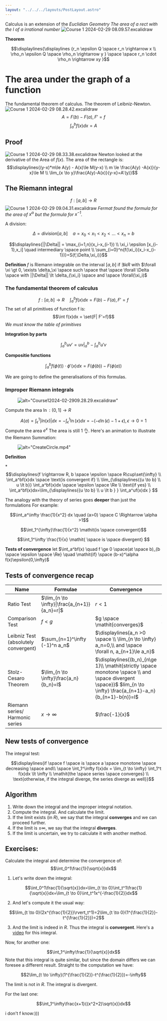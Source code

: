 ```yaml
---
layout: "../../../layouts/PostLayout.astro"
---
```



Calculus is an extension of the *Euclidian Geometry*
*The area of a rect with the l of a irrational number*
![Course 1 2024-02-29 08.09.57.excalidraw](/Course%201%202024-02-29%2008.09.57.excalidraw.svg )

**Theorem**

$$\displaylines{\displaylines {r_n \epsilon Q \space r_n \rightarrow x \\ \rho_n \epsilon Q \space \rho_n \rightarrow y } \space \space r_n \cdot \rho_n \rightarrow xy  }$$

# The area under the graph of a function

The fundamental theorem of calculus. The theorem of Leibniz-Newton.
![Course 1 2024-02-29 08.28.42.excalidraw](/Course%201%202024-02-29%2008.28.42.excalidraw.svg )
$$A=F(b)-F(a), F'=f$$
$$\int_a^bf(x)dx=A$$

## Proof

![Course 1 2024-02-29 08.33.38.excalidraw](/Course%201%202024-02-29%2008.33.38.excalidraw.svg )
Newton looked at the derivative of the Area of $f(x)$.
The area of the rectangle is: $$\displaylines{(y-x)*m\le A(y) - A(x)\le M(y-x) \\ m \le \frac{A(y) -A(x)}{y-x}\le M \\ \lim_{x \to y}\frac{A(y)-A(x)}{y-x}=A'(y)}$$

## The Riemann integral

$$f:[a,b] \rightarrow R $$
![Course 1 2024-02-29 09.04.31.excalidraw](/Course%201%202024-02-29%2009.04.31.excalidraw.svg )
*Fermat found the formula for the area of $x^\alpha$ but the formula for $x^{-1}$.*


A division:


$$\Delta = division[a,b] \quad a=x_0\lt x_1 \lt x_2 \lt ... \lt x_n = b  $$

$$\displaylines{||\Delta|| = \max_{i=1,n}(x_i-x_{i-1}) \\ \xi_i \epsilon [x_{i-1},x_i] \quad intermediary \space point  \\ \sum_{i=0}^n{f(\xi_i)(x_i-x_{i-1})}=S(f,\Delta,\xi_i)}$$

**Definition**
$f$ is Riemann integrable on the interval $[a,b]$ if $\exists I \epsilon R$ with $\forall \xi \gt 0, \exists \delta_\xi \space such \space that \space \forall \Delta \space with ||\Delta|| \lt \delta_{\xi_i} \space and  \space \forall(\xi_i)$

### The fundamental theorem of calculus

$$f:[a,b] \rightarrow R \quad \int_a^bf(x)dx = F(b)-F(a), F'=f$$
The set of all primitives of function f is:
$$\int f(x)dx = \set{F| F'=f}$$
*We must know the table of primitives*



**Integration by parts**


$$\int_a^buv'=uv\rvert_a^b - \int_a^bu'v$$


**Compositie functions**


$$\int_a^bf(\phi(t))\cdot\phi'(x)dx = F(\phi(b))-F(\phi(a))$$

We are going to define the generalisations of this formulas.

### Improper Riemann integrals

<figure>
<img src="/Course 1 2024-02-29 09.28.29.excalidraw.svg" title=
alt="Course12024-02-2909.28.29.excalidraw" />
</figure>

Compute the area $\ln:(0,1] \rightarrow R$


$$
A(a)=\int_\epsilon^1|ln(x)|dx = -\int_\epsilon^1\ln(x)dx = -(-\epsilon\ln(\epsilon)-1+\epsilon), \epsilon \to 0 = 1
$$
Compute the area $e^x$ The area is still 1 👌.
Here's an animation to illustrate the Riemann Summation:

<figure>
<img class="video" src="/CreateCircle.mp4" title=
alt="CreateCircle.mp4" />
</figure>

**Definition**


*$$\displaylines{f \rightarrow R, b \space \epsilon \space R\cup\set{\infty} \\ \int_a^bf(x)dx \space \text{is  convergent if} \\ \lim_{\displaylines{{u \to b} \\ u \lt b}} \int_a^bf(x)dx \space \epsilon \space \Re \\ 
\text{if yes} \\ \int_a^bf(x)dx=\lim_{\displaylines{{u \to b} \\ u \lt b } } \int_a^uf(x)dx } $$

The analogy with the theory of series goes **deeper** than just the formulations
For example:


$$\int_a^\infty \frac{1}{x^2} dx \quad (a>0) \space C \Rightarrow \alpha >1$$


$$\int_1^{\infty}\frac{1}{x^2} \mathit{is \space convergent}$$


$$\int_1^\infty \frac{1}{x} \mathit{ \space is \space divergent}  $$


**Tests of convergence**
let $\int_a^bf(x) \quad f \ge 0  \space(at \space b)_{b \space \epsilon \space \Re} \quad \mathit{if} \space (b-x)^\alpha f(x)\epsilon(0,\infty)$

## Tests of convergence recap

| Name                                 | Formulae                                       | Convergence                                                                                                                                                      | Divergence                   |
|--------------------------------------|------------------------------------------------|------------------------------------------------------------------------------------------------------------------------------------------------------------------|------------------------------|
| Ratio Test                           | $\lim_{n \to \infty}\|\frac{a_{n+1}}{a_n}=r\|$ | $r<1$                                                                                                                                                            | $r>1$                        |
| Comparison Test                      | $f \lt g$                                      | $g \space \mathit{converges}$                                                                                                                                    | $f \space \mathit{diverges}$ |
| Leibniz Test (absolutely convergent) | $\sum_{n=1}^\infty (-1)^n a_n$                 | $\displaylines{a_n >0 \space \\ \lim_{n \to \infty} a_n=0,\\ and \space  \forall n, a_{n+1}\le a_n}$                                                             | \-                           |
| Stolz-Cesaro Theorem                 | $\lim_{n \to \infty}\frac{a_n}{b_n}=l$         | $\displaylines{(b_n)_{n\ge 1}\\ \mathit{strictly \space monotone \space \\ and \space divergent \space}}$ $lim_{n \to \infty} \frac{a_{n+1}-a_n}{b_{n+1}-b{n}}=l$ | \-                           |
| Riemann series/ Harmonic series      | $x \to \infty$                                 | $\frac{-1}{x}$                                                                                                                                                   | $\frac{1}{x}$                |

## New tests of convergence

The integral test:


$$\displaylines{if \space f \space is \space a \space monotone \space decreasing \space and\\ \space \int_1^\infty f(x)dx = \lim_{t \to \infty} \int_1^t f(x)dx \lt \infty \\ \mathit{the \space series \space converges} \\ \text{otherwise, if the integral diverge, the series diverge as well}}$$

## Algorithm

1.  Write down the integral and the improper integral notation.
2.  Compute the integral. And calculate the limit.
3.  If the limit exists (in $R$), we say that the integral **converges** and we can proceed further.
4.  If the limit is $\pm\infty$, we say that the integral **diverges**.
5.  If the limit is uncertain, we try to calculate it with another method.

## Exercises:

Calculate the integral and determine the convergence of:
$$\int_0^1\frac{1}{\sqrt{x}}dx$$

1. Let's write down the integral:

$$\int_0^1\frac{1}{\sqrt{x}}dx=\lim_{t \to 0}\int_t^1\frac{1}{\sqrt{x}}dx=\lim_{t \to 0}\int_t^1x^{-\frac{1}{2}}dx$$

2. And let's compute it the usual way:

$$\lim_{t \to 0}(2x^{\frac{1}{2}}\rvert_t^1)=2\lim_{t \to 0}(1^{\frac{1}{2}}-t^{\frac{1}{2}})=2$$


3. And the limit is indeed in $R$. Thus the integral is **convergent**.
Here's a [video](https://www.youtube.com/watch?v=L16yPgIrIxU) for this integral.

Now, for another one:

$$\int_1^\infty\frac{1}{\sqrt{x}}dx$$
Note that this integral is quite similar, but since the domain differs we can foresee a different result. Straight to the computation we have:

$$2\lim_{t \to \infty}(1^{\frac{1}{2}}-t^{\frac{1}{2}})=-\infty$$


The limit is not in $R$. The integral is divergent.

For the last one:

$$\int_1^\infty\frac{x+1}{(x^2+2)\sqrt{x}}dx$$


i don't f know:)))
